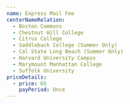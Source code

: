 ```yaml
---
name: Express Mail Fee
centerNameRelation:
  - Boston Commons
  - Chestnut Hill College
  - Citrus College
  - Saddleback College (Summer Only)
  - Cal State Long Beach (Summer Only)
  - Harvard University Campus
  - Marymount Manhattan College
  - Suffolk University
priceDetails:
  - price: 65
    payPeriod: Once
---
```

